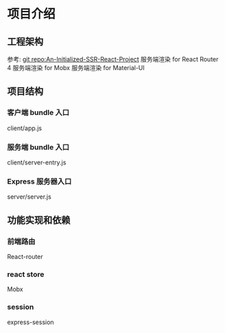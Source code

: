 # 项目介绍

## 工程架构
参考: [git repo:An-Initialized-SSR-React-Project](https://github.com/dudueasy/An-Initialized-SSR-React-Project)
服务端渲染 for React Router 4
服务端渲染 for Mobx
服务端渲染 for Material-UI

## 项目结构
### 客户端 bundle 入口
client/app.js
### 服务端 bundle 入口
client/server-entry.js
### Express 服务器入口
server/server.js

## 功能实现和依赖
### 前端路由
React-router
### react store
Mobx
### session
express-session



